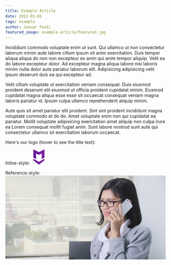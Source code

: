 ```yaml
---
title: Example Article
date: 2012-01-01
tags: example
author: Januar Fonti
featured_image: example-article/featured.jpg
---
```


Incididunt commodo voluptate enim ut sunt. Qui ullamco ut non consectetur laborum minim aute labore cillum ipsum sit anim exercitation. Duis tempor aliqua aliqua do non non excepteur ex anim qui anim tempor aliquip. Velit ea do labore excepteur dolor. Ad excepteur magna aliqua labore nisi laboris minim nulla dolor aute pariatur laborum elit. Adipisicing adipisicing velit ipsum deserunt duis ea qui excepteur ad.


Velit cillum voluptate ut exercitation veniam consequat. Duis eiusmod proident deserunt elit eiusmod ut officia proident cupidatat minim. Eiusmod cupidatat magna aliqua esse esse sit occaecat consequat veniam magna laboris pariatur id. Ipsum culpa ullamco reprehenderit aliquip minim.


Aute quis sit amet pariatur elit proident. Sint sint proident incididunt magna voluptate commodo et do do. Amet voluptate enim non qui cupidatat ea pariatur. Mollit voluptate adipisicing exercitation amet aliquip non culpa irure ea Lorem consequat mollit fugiat anim. Sunt labore nostrud sunt aute qui consectetur ullamco sit exercitation laborum occaecat.

Here's our logo (hover to see the title text):

Inline-style: 
![alt text](https://github.com/adam-p/markdown-here/raw/master/src/common/images/icon48.png "Logo Title Text 1")

Reference-style: 
![alt text][logo]

[logo]: example-article/featured.jpg "Logo Title Text 2"